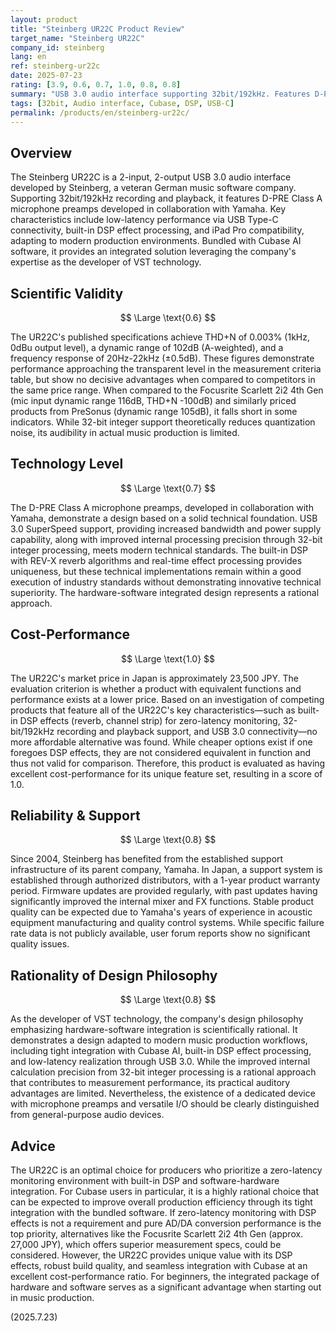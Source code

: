 ```yaml
---
layout: product
title: "Steinberg UR22C Product Review"
target_name: "Steinberg UR22C"
company_id: steinberg
lang: en
ref: steinberg-ur22c
date: 2025-07-23
rating: [3.9, 0.6, 0.7, 1.0, 0.8, 0.8]
summary: "USB 3.0 audio interface supporting 32bit/192kHz. Features D-PRE Class A mic preamps and low-latency DSP effects, achieving high cost-performance with its unique feature set."
tags: [32bit, Audio interface, Cubase, DSP, USB-C]
permalink: /products/en/steinberg-ur22c/
---
```

## Overview

The Steinberg UR22C is a 2-input, 2-output USB 3.0 audio interface developed by Steinberg, a veteran German music software company. Supporting 32bit/192kHz recording and playback, it features D-PRE Class A microphone preamps developed in collaboration with Yamaha. Key characteristics include low-latency performance via USB Type-C connectivity, built-in DSP effect processing, and iPad Pro compatibility, adapting to modern production environments. Bundled with Cubase AI software, it provides an integrated solution leveraging the company's expertise as the developer of VST technology.

## Scientific Validity

$$ \Large \text{0.6} $$

The UR22C's published specifications achieve THD+N of 0.003% (1kHz, 0dBu output level), a dynamic range of 102dB (A-weighted), and a frequency response of 20Hz-22kHz (±0.5dB). These figures demonstrate performance approaching the transparent level in the measurement criteria table, but show no decisive advantages when compared to competitors in the same price range. When compared to the Focusrite Scarlett 2i2 4th Gen (mic input dynamic range 116dB, THD+N -100dB) and similarly priced products from PreSonus (dynamic range 105dB), it falls short in some indicators. While 32-bit integer support theoretically reduces quantization noise, its audibility in actual music production is limited.

## Technology Level

$$ \Large \text{0.7} $$

The D-PRE Class A microphone preamps, developed in collaboration with Yamaha, demonstrate a design based on a solid technical foundation. USB 3.0 SuperSpeed support, providing increased bandwidth and power supply capability, along with improved internal processing precision through 32-bit integer processing, meets modern technical standards. The built-in DSP with REV-X reverb algorithms and real-time effect processing provides uniqueness, but these technical implementations remain within a good execution of industry standards without demonstrating innovative technical superiority. The hardware-software integrated design represents a rational approach.

## Cost-Performance

$$ \Large \text{1.0} $$

The UR22C's market price in Japan is approximately 23,500 JPY. The evaluation criterion is whether a product with equivalent functions and performance exists at a lower price. Based on an investigation of competing products that feature all of the UR22C's key characteristics—such as built-in DSP effects (reverb, channel strip) for zero-latency monitoring, 32-bit/192kHz recording and playback support, and USB 3.0 connectivity—no more affordable alternative was found. While cheaper options exist if one foregoes DSP effects, they are not considered equivalent in function and thus not valid for comparison. Therefore, this product is evaluated as having excellent cost-performance for its unique feature set, resulting in a score of 1.0.

## Reliability & Support

$$ \Large \text{0.8} $$

Since 2004, Steinberg has benefited from the established support infrastructure of its parent company, Yamaha. In Japan, a support system is established through authorized distributors, with a 1-year product warranty period. Firmware updates are provided regularly, with past updates having significantly improved the internal mixer and FX functions. Stable product quality can be expected due to Yamaha's years of experience in acoustic equipment manufacturing and quality control systems. While specific failure rate data is not publicly available, user forum reports show no significant quality issues.

## Rationality of Design Philosophy

$$ \Large \text{0.8} $$

As the developer of VST technology, the company's design philosophy emphasizing hardware-software integration is scientifically rational. It demonstrates a design adapted to modern music production workflows, including tight integration with Cubase AI, built-in DSP effect processing, and low-latency realization through USB 3.0. While the improved internal calculation precision from 32-bit integer processing is a rational approach that contributes to measurement performance, its practical auditory advantages are limited. Nevertheless, the existence of a dedicated device with microphone preamps and versatile I/O should be clearly distinguished from general-purpose audio devices.

## Advice

The UR22C is an optimal choice for producers who prioritize a zero-latency monitoring environment with built-in DSP and software-hardware integration. For Cubase users in particular, it is a highly rational choice that can be expected to improve overall production efficiency through its tight integration with the bundled software. If zero-latency monitoring with DSP effects is not a requirement and pure AD/DA conversion performance is the top priority, alternatives like the Focusrite Scarlett 2i2 4th Gen (approx. 27,000 JPY), which offers superior measurement specs, could be considered. However, the UR22C provides unique value with its DSP effects, robust build quality, and seamless integration with Cubase at an excellent cost-performance ratio. For beginners, the integrated package of hardware and software serves as a significant advantage when starting out in music production.

(2025.7.23)
